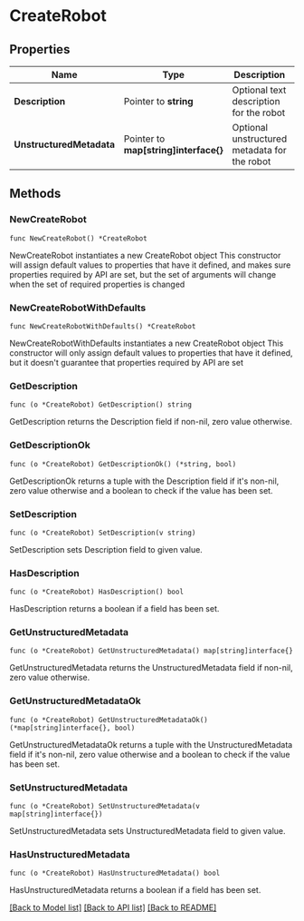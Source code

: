 # CreateRobot

## Properties

Name | Type | Description | Notes
------------ | ------------- | ------------- | -------------
**Description** | Pointer to **string** | Optional text description for the robot | [optional] 
**UnstructuredMetadata** | Pointer to **map[string]interface{}** | Optional unstructured metadata for the robot | [optional] 

## Methods

### NewCreateRobot

`func NewCreateRobot() *CreateRobot`

NewCreateRobot instantiates a new CreateRobot object
This constructor will assign default values to properties that have it defined,
and makes sure properties required by API are set, but the set of arguments
will change when the set of required properties is changed

### NewCreateRobotWithDefaults

`func NewCreateRobotWithDefaults() *CreateRobot`

NewCreateRobotWithDefaults instantiates a new CreateRobot object
This constructor will only assign default values to properties that have it defined,
but it doesn't guarantee that properties required by API are set

### GetDescription

`func (o *CreateRobot) GetDescription() string`

GetDescription returns the Description field if non-nil, zero value otherwise.

### GetDescriptionOk

`func (o *CreateRobot) GetDescriptionOk() (*string, bool)`

GetDescriptionOk returns a tuple with the Description field if it's non-nil, zero value otherwise
and a boolean to check if the value has been set.

### SetDescription

`func (o *CreateRobot) SetDescription(v string)`

SetDescription sets Description field to given value.

### HasDescription

`func (o *CreateRobot) HasDescription() bool`

HasDescription returns a boolean if a field has been set.

### GetUnstructuredMetadata

`func (o *CreateRobot) GetUnstructuredMetadata() map[string]interface{}`

GetUnstructuredMetadata returns the UnstructuredMetadata field if non-nil, zero value otherwise.

### GetUnstructuredMetadataOk

`func (o *CreateRobot) GetUnstructuredMetadataOk() (*map[string]interface{}, bool)`

GetUnstructuredMetadataOk returns a tuple with the UnstructuredMetadata field if it's non-nil, zero value otherwise
and a boolean to check if the value has been set.

### SetUnstructuredMetadata

`func (o *CreateRobot) SetUnstructuredMetadata(v map[string]interface{})`

SetUnstructuredMetadata sets UnstructuredMetadata field to given value.

### HasUnstructuredMetadata

`func (o *CreateRobot) HasUnstructuredMetadata() bool`

HasUnstructuredMetadata returns a boolean if a field has been set.


[[Back to Model list]](../README.md#documentation-for-models) [[Back to API list]](../README.md#documentation-for-api-endpoints) [[Back to README]](../README.md)


